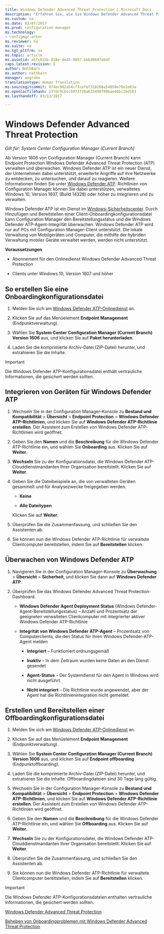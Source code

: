 ```yaml
---
title: Windows Defender Advanced Threat Protection | Microsoft Docs
description: "Erfahren Sie, wie Sie Windows Defender Advanced Threat Protection, einen neuen Dienst, der Unternehmen dabei hilft, auf erweiterte Angriffe zu reagieren, verwalten und überwachen können."
ms.custom: na
ms.date: 03/07/2017
ms.prod: configuration-manager
ms.technology:
- configmgr-other
ms.reviewer: na
ms.suite: na
ms.tgt_pltfrm: na
ms.topic: article
ms.assetid: a5fc033e-828e-4e45-9097-bbbd0697ebdf
caps.latest.revision: 5
author: NathBarn
ms.author: nathbarn
manager: angrobe
translationtype: Human Translation
ms.sourcegitcommit: 8f4ec982a54cf3cefef310268a54850e70e2e63a
ms.openlocfilehash: 237dc9cbccb973720a633490f096aed4bc16d183
ms.lasthandoff: 03/13/2017

---
```

# <a name="windows-defender-advanced-threat-protection"></a>Windows Defender Advanced Threat Protection

*Gilt für: System Center Configuration Manager (Current Branch)*

Ab Version 1606 von Configuration Manager (Current Branch) kann Endpoint Protection Windows Defender Advanced Threat Protection (ATP) verwalten und überwachen. Windows Defender ATP ist ein neuer Dienst, der Unternehmen dabei unterstützt, erweiterte Angriffe auf ihre Netzwerke zu entdecken, zu untersuchen, und darauf zu reagieren.  Weitere Informationen finden Sie unter [Windows Defender ATP](http://aka.ms/technet-wdatp). Richtlinien von Configuration Manager können Sie dabei unterstützen, verwaltetes Windows 10, Version 1607, (Build 14328) oder höher zu integrieren und zu verwalten.

Windows Defender ATP ist ein Dienst im [Windows-Sicherheitscenter](https://securitycenter.windows.com). Durch Hinzufügen und Bereitstellen einer Client-Onboardingkonfigurationsdatei kann Configuration Manager den Bereitstellungsstatus und die Windows Defender ATP-Agent-Integrität überwachen. Windows Defender ATP wird nur auf PCs mit Configuration Manager-Client unterstützt. Die lokale Verwaltung von Mobilgeräten und Computer, die mithilfe der hybriden Verwaltung mobiler Geräte verwaltet werden, werden nicht unterstützt.

 **Voraussetzungen**  

-   Abonnement für den Onlinedienst Windows Defender Advanced Threat Protection  

-   Clients unter Windows 10, Version 1607 und höher  

## <a name="how-to-create-an-onboarding-configuration-file"></a>So erstellen Sie eine Onboardingkonfigurationsdatei  

 1.  Melden Sie sich am [Windows Defender ATP-Onlinedienst](https://securitycenter.windows.com/) an.   

 2.  Klicken Sie auf das Menüelement **Endpoint Management** (Endpunktverwaltung).  

 3.  Wählen Sie **System Center Configuration Manager (Current Branch) Version 1606** aus, und klicken Sie auf **Paket herunterladen**.  

 4.  Laden Sie die komprimierte Archiv-Datei (ZIP-Datei) herunter, und extrahieren Sie die Inhalte.

> [!IMPORTANT]
> Die Windows Defender ATP-Konfigurationsdatei enthält vertrauliche Informationen, die gesichert werden sollten.

## <a name="onboard-devices-for-windows-defender-atp"></a>Integrieren von Geräten für Windows Defender ATP  

1.  Wechseln Sie in der Configuration Manager-Konsole zu **Bestand und Kompatibilität** > **Übersicht** > **Endpoint Protection** > **Windows Defender ATP-Richtlinien**, und klicken Sie auf **Windows Defender ATP-Richtlinie erstellen**. Der Assistent zum Erstellen von Windows Defender ATP-Richtlinien wird geöffnet.  

2.  Geben Sie den **Namen** und die **Beschreibung** für die Windows Defender ATP-Richtlinie ein, und wählen Sie **Onboarding** aus. Klicken Sie auf **Weiter**.  

3.  **Wechseln** Sie zu der Konfigurationsdatei, die Windows Defender ATP-Clouddienstmandanten Ihrer Organisation bereitstellt. Klicken Sie auf **Weiter**.  

4.  Geben Sie die Dateibeispiele an, die von verwalteten Geräten gesammelt und für Analysezwecke freigegeben werden.  

    -   **Keine**   

    -   **Alle Dateitypen**  

     Klicken Sie auf **Weiter**.  

5.  Überprüfen Sie die Zusammenfassung, und schließen Sie den Assistenten ab.  

6.  Sie können nun die Windows Defender ATP-Richtlinie für verwaltete Clientcomputer bereitstellen, indem Sie auf **Bereitstellen** klicken.  

## <a name="monitor-windows-defender-atp"></a>Überwachen von Windows Defender ATP  

1.  Navigieren Sie in der Configuration Manager-Konsole zu **Überwachung** > **Übersicht** > **Sicherheit**, und klicken Sie dann auf **Windows Defender ATP**.  

2.  Überprüfen Sie das Windows Defender Advanced Threat Protection-Dashboard.  

    -   **Windows Defender Agent Deployment Status** (Windows Defender-Agent-Bereitstellungsstatus) – Anzahl und Prozentsatz der geeigneten verwalteten Clientcomputer mit integrierter aktiver Windows Defender ATP-Richtlinie  

    -   **Integrität von Windows Defender ATP-Agent** – Prozentsatz von Computerclients, die den Status für ihren Windows Defender-ATP-Agent melden  

        -   **Integriert** – Funktioniert ordnungsgemäß  

        -   **Inaktiv** – In dem Zeitraum wurden keine Daten an den Dienst gesendet  

        -   **Agent-Status** – Der Systemdienst für den Agent in Windows wird nicht ausgeführt.  

        -   **Nicht integriert** – Die Richtlinie wurde angewendet, aber der Agent hat die Richtlinienintegration nicht gemeldet.  


## <a name="how-to-create-and-deploy-an-offboarding-configuration-file"></a>Erstellen und Bereitstellen einer Offboardingkonfigurationsdatei  

1.  Melden Sie sich am [Windows Defender ATP-Onlinedienst](https://securitycenter.windows.com/) an.   

2.  Klicken Sie auf das Menüelement **Endpoint Management** (Endpunktverwaltung).  

3.  Wählen Sie **System Center Configuration Manager (Current Branch) Version 1606** aus, und klicken Sie auf **Endpoint offboarding** (Endpunktoffboarding).  

4.  Laden Sie die komprimierte Archiv-Datei (ZIP-Datei) herunter, und extrahieren Sie die Inhalte. Offboardingdateien sind 30 Tage lang gültig.

5.  Wechseln Sie in der Configuration Manager-Konsole zu **Bestand und Kompatibilität** > **Übersicht** > **Endpoint Protection** > **Windows Defender ATP-Richtlinien**, und klicken Sie auf **Windows Defender ATP-Richtlinie erstellen**. Der Assistent zum Erstellen von Windows Defender ATP-Richtlinien wird geöffnet.  

6.  Geben Sie den **Namen** und die **Beschreibung** für die Windows Defender ATP-Richtlinie ein, und wählen Sie **Offboarding** aus. Klicken Sie auf **Weiter**.  

7.  **Wechseln** Sie zu der Konfigurationsdatei, die Windows Defender ATP-Clouddienstmandanten Ihrer Organisation bereitstellt. Klicken Sie auf **Weiter**.  

8.  Überprüfen Sie die Zusammenfassung, und schließen Sie den Assistenten ab.  

9.  Sie können nun die Windows Defender ATP-Richtlinie für verwaltete Clientcomputer bereitstellen, indem Sie auf **Bereitstellen** klicken.  

> [!IMPORTANT]
> Die Windows Defender ATP-Konfigurationsdateien enthalten vertrauliche Informationen, die gesichert werden sollten.

[Windows Defender Advanced Threat Protection](https://technet.microsoft.com/itpro/windows/keep-secure/windows-defender-advanced-threat-protection)

[Beheben von Onboardingproblemen mit Windows Defender Advanced Threat Protection](https://technet.microsoft.com/itpro/windows/keep-secure/troubleshoot-onboarding-windows-defender-advanced-threat-protection)

